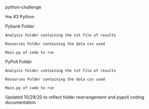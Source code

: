 python-challenge

Hw #3 Python 

Pybank Folder 
   
    Analysis Folder containing the txt file of results
    
    Resources Folder containing the data csv used 
    
    Main.py of code to run 
   
   
PyPoll Folder 
    
    Analysis Folder containing the txt file of results
   
    Resources Folder containing the data csv used 
    
    Main.py of code to run
    
    
Updated 10/29/20 to reflect folder rearrangement and pypoll coding documentation
